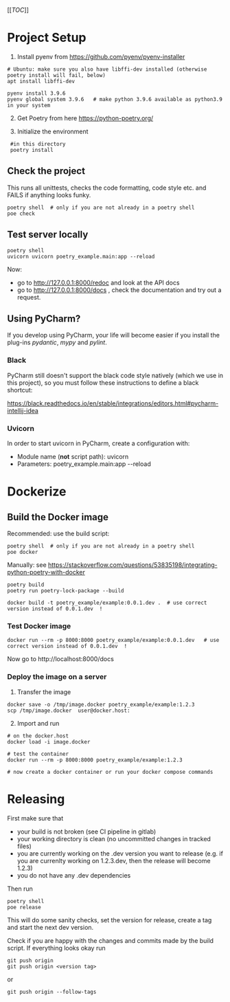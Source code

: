 [[_TOC_]]

# Project Setup
1. Install pyenv from https://github.com/pyenv/pyenv-installer
```
# Ubuntu: make sure you also have libffi-dev installed (otherwise poetry install will fail, below)
apt install libffi-dev

pyenv install 3.9.6
pyenv global system 3.9.6   # make python 3.9.6 available as python3.9 in your system
```

2. Get Poetry from here https://python-poetry.org/

3. Initialize the environment 
``` 
 #in this directory
 poetry install 
```

## Check the project
This runs all unittests, checks the code formatting, code style etc. and FAILS if anything looks funky. 
```
poetry shell  # only if you are not already in a poetry shell
poe check
```

## Test server locally

```
poetry shell
uvicorn uvicorn poetry_example.main:app --reload
```
Now:
- go to http://127.0.0.1:8000/redoc  and look at the API docs
- go to http://127.0.0.1:8000/docs , check the documentation and try out a request.

## Using PyCharm?
If you develop using PyCharm, your life will become easier if you install the plug-ins _pydantic_, _mypy_ and 
_pylint_.

### Black
PyCharm still doesn't support the black code style natively (which we use in this project), so you must follow these
instructions to define a black shortcut:

https://black.readthedocs.io/en/stable/integrations/editors.html#pycharm-intellij-idea


### Uvicorn
In order to start uvicorn in PyCharm, create a configuration with: 
* Module name (**not** script path): uvicorn
* Parameters: poetry_example.main:app --reload



# Dockerize
## Build the Docker image
Recommended: use the build script:
```
poetry shell  # only if you are not already in a poetry shell
poe docker
```

Manually: see https://stackoverflow.com/questions/53835198/integrating-python-poetry-with-docker
```
poetry build
poetry run poetry-lock-package --build

docker build -t poetry_example/example:0.0.1.dev .  # use correct version instead of 0.0.1.dev  !
```

### Test Docker image
```
docker run --rm -p 8000:8000 poetry_example/example:0.0.1.dev   # use correct version instead of 0.0.1.dev  !
```

Now go to http://localhost:8000/docs

### Deploy the image on a server
1. Transfer the image
```
docker save -o /tmp/image.docker poetry_example/example:1.2.3
scp /tmp/image.docker  user@docker.host:
```
2. Import and run
```
# on the docker.host
docker load -i image.docker

# test the container
docker run --rm -p 8000:8000 poetry_example/example:1.2.3   

# now create a docker container or run your docker compose commands

```

# Releasing
First make sure that
- your build is not broken (see CI pipeline in gitlab)
- your working directory is clean (no uncommitted changes in tracked files)
- you are currently working on the .dev version you want to release (e.g. if you are currenlty working on 1.2.3.dev, then the release will become 1.2.3)
- you do not have any .dev dependencies

Then run
``` 
poetry shell
poe release
```
This will do some sanity checks, set the version for release, create a tag and start the next dev version.

Check if you are happy with the changes and commits made by the build script. If everything looks okay run
```
git push origin
git push origin <version tag>
```

or

```
git push origin --follow-tags
```


